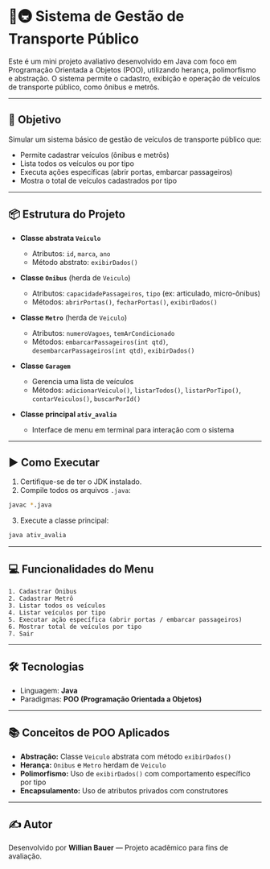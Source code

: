 # 🚌🚇 Sistema de Gestão de Transporte Público

Este é um mini projeto avaliativo desenvolvido em Java com foco em Programação Orientada a Objetos (POO), utilizando herança, polimorfismo e abstração. O sistema permite o cadastro, exibição e operação de veículos de transporte público, como ônibus e metrôs.

---

## 🧠 Objetivo

Simular um sistema básico de gestão de veículos de transporte público que:

- Permite cadastrar veículos (ônibus e metrôs)
- Lista todos os veículos ou por tipo
- Executa ações específicas (abrir portas, embarcar passageiros)
- Mostra o total de veículos cadastrados por tipo

---

## 📦 Estrutura do Projeto

- **Classe abstrata `Veiculo`**
  - Atributos: `id`, `marca`, `ano`
  - Método abstrato: `exibirDados()`

- **Classe `Onibus`** (herda de `Veiculo`)
  - Atributos: `capacidadePassageiros`, `tipo` (ex: articulado, micro-ônibus)
  - Métodos: `abrirPortas()`, `fecharPortas()`, `exibirDados()`

- **Classe `Metro`** (herda de `Veiculo`)
  - Atributos: `numeroVagoes`, `temArCondicionado`
  - Métodos: `embarcarPassageiros(int qtd)`, `desembarcarPassageiros(int qtd)`, `exibirDados()`

- **Classe `Garagem`**
  - Gerencia uma lista de veículos
  - Métodos: `adicionarVeiculo()`, `listarTodos()`, `listarPorTipo()`, `contarVeiculos()`, `buscarPorId()`

- **Classe principal `ativ_avalia`**
  - Interface de menu em terminal para interação com o sistema

---

## ▶️ Como Executar

1. Certifique-se de ter o JDK instalado.
2. Compile todos os arquivos `.java`:

```bash
javac *.java
```

3. Execute a classe principal:

```bash
java ativ_avalia
```

---

## 💻 Funcionalidades do Menu

```
1. Cadastrar Ônibus
2. Cadastrar Metrô
3. Listar todos os veículos
4. Listar veículos por tipo
5. Executar ação específica (abrir portas / embarcar passageiros)
6. Mostrar total de veículos por tipo
7. Sair
```

---

## 🛠️ Tecnologias

- Linguagem: **Java**
- Paradigmas: **POO (Programação Orientada a Objetos)**

---

## 📚 Conceitos de POO Aplicados

- **Abstração:** Classe `Veiculo` abstrata com método `exibirDados()`
- **Herança:** `Onibus` e `Metro` herdam de `Veiculo`
- **Polimorfismo:** Uso de `exibirDados()` com comportamento específico por tipo
- **Encapsulamento:** Uso de atributos privados com construtores

---

## ✍️ Autor

Desenvolvido por **Willian Bauer** — Projeto acadêmico para fins de avaliação.
